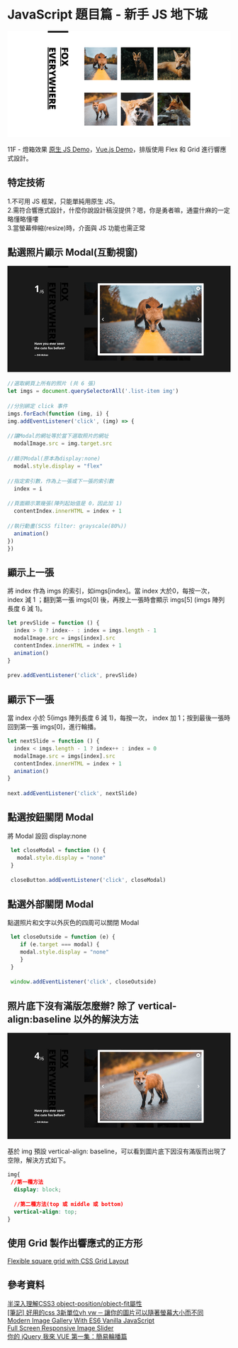 # JavaScript 題目篇 - 新手 JS 地下城
 ![image]( https://github.com/HuiyuLiz/js-lightbox/blob/master/img/screenshot-3.jpg)  
 
11F - 燈箱效果 <a href="https://huiyuliz.github.io/js-lightbox/" target="_blank">原生 JS Demo</a>，<a href="https://codepen.io/liscodecode/pen/XQjMrq" target="_blank">Vue.js Demo</a>，排版使用 Flex 和 Grid 進行響應式設計。

 ## 特定技術 
 1.不可用 JS 框架，只能單純用原生 JS。  
 2.需符合響應式設計，什麼你說設計稿沒提供？嗯，你是勇者嘛，通靈什麻的一定略懂略懂嘍  
 3.當螢幕伸縮(resize)時，介面與 JS 功能也需正常
 
  ## 點選照片顯示 Modal(互動視窗)  
  
 ![image]( https://github.com/HuiyuLiz/js-lightbox/blob/master/img/screenshot-2.jpg)  
 
  ```js
  //選取網頁上所有的照片 (共 6 張)
  let imgs = document.querySelectorAll('.list-item img')
  
  //分別綁定 click 事件
  imgs.forEach(function (img, i) {
  img.addEventListener('click', (img) => {
  
  //讓Modal的網址等於當下選取照片的網址
    modalImage.src = img.target.src  
    
  //顯示Modal(原本為display:none)  
    modal.style.display = "flex"  
    
  //指定索引數，作為上一張或下一張的索引數    
    index = i  
    
  //頁面顯示第幾張(陣列起始值是 0，因此加 1)      
    contentIndex.innerHTML = index + 1  
    
  //執行動畫(SCSS filter: grayscale(80%))     
    animation()  
  })
}) 
  ```  
  ## 顯示上一張  
  將 index 作為 imgs 的索引，如imgs[index]。當 index 大於0，每按一次， index 減 1 ；翻到第一張 imgs[0] 後，再按上一張時會顯示 imgs[5] (imgs 陣列長度 6 減 1)。
  ```js
  let prevSlide = function () {
    index > 0 ? index-- : index = imgs.length - 1
    modalImage.src = imgs[index].src
    contentIndex.innerHTML = index + 1
    animation()
  }

  prev.addEventListener('click', prevSlide)
  ```  
  ## 顯示下一張  
  當 index 小於 5(imgs 陣列長度 6 減 1)，每按一次， index 加 1；按到最後一張時回到第一張 imgs[0]，進行輪播。
  ```js
  let nextSlide = function () {
    index < imgs.length - 1 ? index++ : index = 0
    modalImage.src = imgs[index].src
    contentIndex.innerHTML = index + 1
    animation()
  }
  
  next.addEventListener('click', nextSlide)
  ```  
  ## 點選按鈕關閉 Modal
  將 Modal 設回 display:none  
  
```js
 let closeModal = function () {
   modal.style.display = "none"
 }
  
 closeButton.addEventListener('click', closeModal)
```  
  ## 點選外部關閉 Modal
  點選照片和文字以外灰色的四周可以關閉 Modal  
  
```js
 let closeOutside = function (e) {
    if (e.target === modal) {
    modal.style.display = "none"
    }
 }
  
 window.addEventListener('click', closeOutside)
```  
  ## 照片底下沒有滿版怎麼辦? 除了 vertical-align:baseline 以外的解決方法
   ![image]( https://github.com/HuiyuLiz/js-lightbox/blob/master/img/screenshot-1.jpg)    
   
   基於 img 預設 vertical-align: baseline，可以看到圖片底下因沒有滿版而出現了空隙，解決方式如下。
   
```css
img{
 //第一種方法
  display: block;

  //第二種方法(top 或 middle 或 bottom)
  vertical-align: top;
}
```  
   ## 使用 Grid 製作出響應式的正方形  
  <a href="https://codepen.io/krystof-k/pen/vdNQGB" target="_blank">Flexible square grid with CSS Grid Layout</a>  
   

  ## 參考資料
  <a href="https://www.zhangxinxu.com/wordpress/2015/03/css3-object-position-object-fit/" target="_blank">半深入理解CSS3 object-position/object-fit屬性</a>  
<a href="https://pjchender.blogspot.com/2015/04/css-3vh-vw.html" target="_blank">[筆記] 好用的css 3新單位vh vw ─ 讓你的圖片可以隨著螢幕大小而不同</a>  
  <a href="https://www.youtube.com/watch?v=afoxd5b0bJo" target="_blank">Modern Image Gallery With ES6 Vanilla JavaScript</a>   
  <a href="https://www.youtube.com/watch?v=wWWNrANNO1k" target="_blank">Full Screen Responsive Image Slider</a>    
  <a href="https://www.youtube.com/watch?v=2iclZL9SUqA" target="_blank">你的 jQuery 我來 VUE 第一集：簡易輪播篇</a>       
   
  
